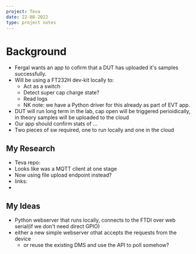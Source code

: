 ```yaml
---
project: Teva
date: 22-08-2022
type: project notes
---
```


# Background
- Fergal wants an app to cofirm that a DUT has uploaded it's samples successfully. 
- Will be using a FT232H dev-kit locally to:
	- Act as a switch
	- Detect super cap charge state?
	- Read logs
	- NK note: we have a Python driver for this already as part of EVT app. 
- DUT will run long term in the lab, cap open will be triggered perioidically, in theory samples will be uploaded to the cloud 
- Our app should confirm stats of ...
- Two pieces of sw required, one to run locally and one in the cloud


## My Research
 - Teva repo:
 - Looks like was a MQTT client at one stage
 - Now using file upload endpoint instead?
 - links:
 - 

## My Ideas
- Python webserver that runs locally, connects to the FTDI over web serial(if we don't need direct GPIO)
- either a new simple webserver othat accepts the requests from the device
	- or reuse the existing DMS and use the API to poll somehow? 

